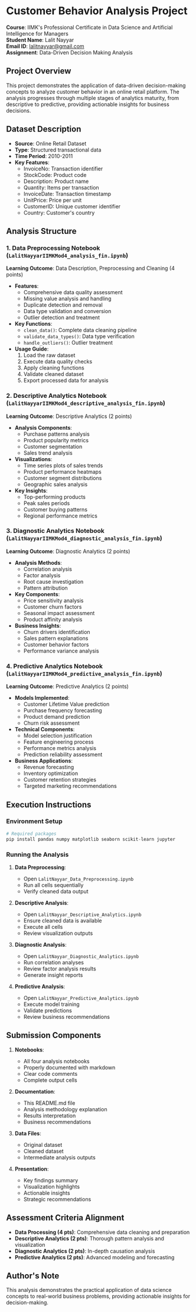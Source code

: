 # Customer Behavior Analysis Project

**Course**: IIMK's Professional Certificate in Data Science and Artificial Intelligence for Managers  
**Student Name**: Lalit Nayyar  
**Email ID**: lalitnayyar@gmail.com  
**Assignment**: Data-Driven Decision Making Analysis

## Project Overview
This project demonstrates the application of data-driven decision-making concepts to analyze customer behavior in an online retail platform. The analysis progresses through multiple stages of analytics maturity, from descriptive to predictive, providing actionable insights for business decisions.

## Dataset Description
- **Source**: Online Retail Dataset
- **Type**: Structured transactional data
- **Time Period**: 2010-2011
- **Key Features**: 
  - InvoiceNo: Transaction identifier
  - StockCode: Product code
  - Description: Product name
  - Quantity: Items per transaction
  - InvoiceDate: Transaction timestamp
  - UnitPrice: Price per unit
  - CustomerID: Unique customer identifier
  - Country: Customer's country

## Analysis Structure

### 1. Data Preprocessing Notebook (`LalitNayyarIIMKMod4_analysis_fin.ipynb`)
**Learning Outcome**: Data Description, Preprocessing and Cleaning (4 points)
- **Features**:
  - Comprehensive data quality assessment
  - Missing value analysis and handling
  - Duplicate detection and removal
  - Data type validation and conversion
  - Outlier detection and treatment
- **Key Functions**:
  - `clean_data()`: Complete data cleaning pipeline
  - `validate_data_types()`: Data type verification
  - `handle_outliers()`: Outlier treatment
- **Usage Guide**:
  1. Load the raw dataset
  2. Execute data quality checks
  3. Apply cleaning functions
  4. Validate cleaned dataset
  5. Export processed data for analysis

### 2. Descriptive Analytics Notebook (`LalitNayyarIIMKMod4_descriptive_analysis_fin.ipynb`)
**Learning Outcome**: Descriptive Analytics (2 points)
- **Analysis Components**:
  - Purchase patterns analysis
  - Product popularity metrics
  - Customer segmentation
  - Sales trend analysis
- **Visualizations**:
  - Time series plots of sales trends
  - Product performance heatmaps
  - Customer segment distributions
  - Geographic sales analysis
- **Key Insights**:
  - Top-performing products
  - Peak sales periods
  - Customer buying patterns
  - Regional performance metrics

### 3. Diagnostic Analytics Notebook (`LalitNayyarIIMKMod4_diagnostic_analysis_fin.ipynb`)
**Learning Outcome**: Diagnostic Analytics (2 points)
- **Analysis Methods**:
  - Correlation analysis
  - Factor analysis
  - Root cause investigation
  - Pattern attribution
- **Key Components**:
  - Price sensitivity analysis
  - Customer churn factors
  - Seasonal impact assessment
  - Product affinity analysis
- **Business Insights**:
  - Churn drivers identification
  - Sales pattern explanations
  - Customer behavior factors
  - Performance variance analysis

### 4. Predictive Analytics Notebook (`LalitNayyarIIMKMod4_predictive_analysis_fin.ipynb`)
**Learning Outcome**: Predictive Analytics (2 points)
- **Models Implemented**:
  - Customer Lifetime Value prediction
  - Purchase frequency forecasting
  - Product demand prediction
  - Churn risk assessment
- **Technical Components**:
  - Model selection justification
  - Feature engineering process
  - Performance metrics analysis
  - Prediction reliability assessment
- **Business Applications**:
  - Revenue forecasting
  - Inventory optimization
  - Customer retention strategies
  - Targeted marketing recommendations

## Execution Instructions

### Environment Setup
```python
# Required packages
pip install pandas numpy matplotlib seaborn scikit-learn jupyter
```

### Running the Analysis
1. **Data Preprocessing**:
   - Open `LalitNayyar_Data_Preprocessing.ipynb`
   - Run all cells sequentially
   - Verify cleaned data output

2. **Descriptive Analysis**:
   - Open `LalitNayyar_Descriptive_Analytics.ipynb`
   - Ensure cleaned data is available
   - Execute all cells
   - Review visualization outputs

3. **Diagnostic Analysis**:
   - Open `LalitNayyar_Diagnostic_Analytics.ipynb`
   - Run correlation analyses
   - Review factor analysis results
   - Generate insight reports

4. **Predictive Analysis**:
   - Open `LalitNayyar_Predictive_Analytics.ipynb`
   - Execute model training
   - Validate predictions
   - Review business recommendations

## Submission Components
1. **Notebooks**:
   - All four analysis notebooks
   - Properly documented with markdown
   - Clear code comments
   - Complete output cells

2. **Documentation**:
   - This README.md file
   - Analysis methodology explanation
   - Results interpretation
   - Business recommendations

3. **Data Files**:
   - Original dataset
   - Cleaned dataset
   - Intermediate analysis outputs

4. **Presentation**:
   - Key findings summary
   - Visualization highlights
   - Actionable insights
   - Strategic recommendations

## Assessment Criteria Alignment
- **Data Processing (4 pts)**: Comprehensive data cleaning and preparation
- **Descriptive Analytics (2 pts)**: Thorough pattern analysis and visualization
- **Diagnostic Analytics (2 pts)**: In-depth causation analysis
- **Predictive Analytics (2 pts)**: Advanced modeling and forecasting

## Author's Note
This analysis demonstrates the practical application of data science concepts to real-world business problems, providing actionable insights for decision-making.
